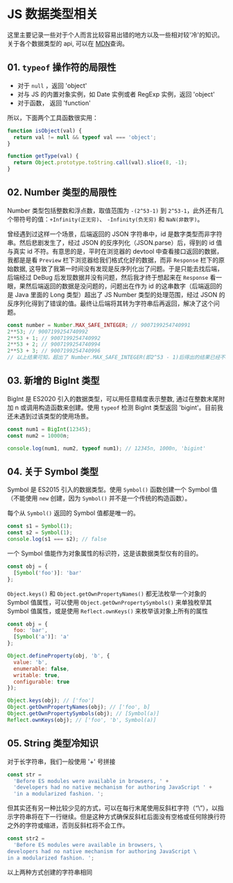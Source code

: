 # JS 数据类型相关

这里主要记录一些对于个人而言比较容易出错的地方以及一些相对较'冷'的知识。关于各个数据类型的 api, 可以在 [MDN](https://developer.mozilla.org/zh-CN/)查询。

## 01. `typeof` 操作符的局限性

- 对于 `null` ，返回 'object'
- 对与 JS 的内置对象实例，如 Date 实例或者 RegExp 实例，返回  'object'
- 对于函数， 返回 'function'

所以，下面两个工具函数很实用：
```js
function isObject(val) {
  return val != null && typeof val === 'object';
}

function getType(val) {
  return Object.prototype.toString.call(val).slice(8, -1);
}
```

## 02. Number 类型的局限性

Number 类型包括整数和浮点数，取值范围为 `-(2^53-1)` 到 `2^53-1`，此外还有几个带符号的值：`+Infinity(正无穷)`、 `-Infinity(负无穷)` 和 `NaN(非数字)`。

曾经遇到过这样一个场景，后端返回的 JSON 字符串中，id 是数字类型而非字符串。然后悲剧发生了，经过 JSON 的反序列化（JSON.parse）后，得到的 id 值与真实 id 不符。有意思的是，平时在浏览器的 devtool 中查看接口返回的数据，我都是是看 `Preview` 栏下浏览器给我们格式化好的数据，而非 `Response` 栏下的原始数据, 这导致了我第一时间没有发现是反序列化出了问题。于是只能去找后端，后端经过 DeBug 后发现数据并没有问题，然后我才终于想起来在 `Response` 看一眼，果然后端返回的数据是没问题的，问题出在作为 id 的这串数字（后端返回的是 Java 里面的 Long 类型）超出了 JS Number 类型的处理范围，经过 JSON 的反序列化得到了错误的值。最终让后端将其转为字符串后再返回，解决了这个问题。

```js
const number = Number.MAX_SAFE_INTEGER; // 9007199254740991
2**53; // 9007199254740992
2**53 + 1; // 9007199254740992
2**53 + 2; // 9007199254740994
2**53 + 3; // 9007199254740996
// 以上结果可知，超出了 Number.MAX_SAFE_INTEGER(即2^53 - 1)后得出的结果已经不精确了。同理，小于 Number.MIN_SAFE_INTEGER 的数字也是如此
```

## 03. 新增的 BigInt 类型

BigInt 是 ES2020 引入的数据类型，可以用任意精度表示整数, 通过在整数末尾附加 n 或调用构造函数来创建。使用 `typeof` 检测 BigInt 类型返回 'bigint'。目前我还未遇到过该类型的使用场景。

```js
const num1 = BigInt(12345);
const num2 = 10000n;

console.log(num1, num2, typeof num1); // 12345n, 1000n, 'bigint'
```

## 04. 关于 Symbol 类型

Symbol 是 ES2015 引入的数据类型。使用 `Symbol()` 函数创建一个 Symbol 值（不能使用 `new` 创建，因为 `Symbol()` 并不是一个传统的构造函数）。

每个从 `Symbol()` 返回的 Symbol 值都是唯一的。

```js
const s1 = Symbol(1);
const s2 = Symbol(1);
console.log(s1 === s2); // false
```

一个 Symbol 值能作为对象属性的标识符，这是该数据类型仅有的目的。

```js
const obj = {
  [Symbol('foo')]: 'bar'
};
```

`Object.keys()` 和 `Object.getOwnPropertyNames()` 都无法枚举一个对象的 Symbol 值属性，可以使用 `Object.getOwnPropertySymbols()` 来单独枚举其 Symbol 值属性，或是使用 `Reflect.ownKeys()` 来枚举该对象上所有的属性

```js
const obj = {
  foo: 'bar',
  [Symbol('a')]: 'a'
};

Object.defineProperty(obj, 'b', {
  value: 'b',
  enumerable: false,
  writable: true,
  configurable: true
});

Object.keys(obj); // ['foo']
Object.getOwnPropertyNames(obj); // ['foo', b]
Object.getOwnPropertySymbols(obj); // [Symbol(a)]
Reflect.ownKeys(obj); // ['foo', 'b', Symbol(a)]
```

## 05. String 类型冷知识

对于长字符串，我们一般使用 '+' 号拼接

```js
const str =
  'Before ES modules were available in browsers, ' +
  'developers had no native mechanism for authoring JavaScript ' +
  'in a modularized fashion. ';
```

但其实还有另一种比较少见的方式，可以在每行末尾使用反斜杠字符（“\”），以指示字符串将在下一行继续。但是这种方式确保反斜杠后面没有空格或任何除换行符之外的字符或缩进，否则反斜杠将不会工作。

```js
const str2 =
  'Before ES modules were available in browsers, \
developers had no native mechanism for authoring JavaScript \
in a modularized fashion. ';
```

以上两种方式创建的字符串相同
